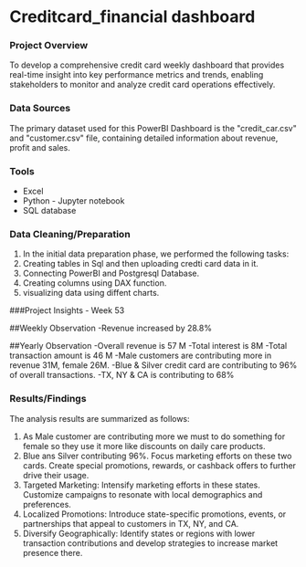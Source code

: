 # Creditcard_financial dashboard

### Project Overview
To develop a comprehensive credit card weekly dashboard that provides real-time insight into key performance metrics and trends, enabling stakeholders to monitor and analyze credit card operations effectively.

### Data Sources
The primary dataset used for this  PowerBI Dashboard is the "credit_car.csv"  and  "customer.csv" file, containing detailed information about revenue, profit and sales.

### Tools
- Excel
- Python - Jupyter notebook
- SQL database

 ### Data Cleaning/Preparation
1. In the initial data preparation phase, we performed the following tasks:
2. Creating tables in Sql and then uploading credti card data in it.
3. Connecting PowerBI and Postgresql Database.
4. Creating columns using DAX function.
5. visualizing data using diffent charts.

###Project Insights - Week 53

##Weekly Observation
-Revenue increased by 28.8%

##Yearly Observation
-Overall revenue is 57 M
-Total interest is 8M
-Total transaction amount is 46 M
-Male customers are contributing more in revenue 31M, female 26M.
-Blue & Silver credit card are contributing to 96% of overall transactions.
-TX, NY & CA is contributing to 68%


### Results/Findings
  The analysis results are summarized as follows:
  1. As Male customer are contributing more we must to do something for female so they use it more like discounts on daily care products.
  2. Blue ans Silver contributing 96%. Focus marketing efforts on these two cards. Create special promotions, rewards, or cashback offers to further drive their usage.
  3. Targeted Marketing: Intensify marketing efforts in these states. Customize campaigns to resonate with local demographics and preferences.
  4. Localized Promotions: Introduce state-specific promotions, events, or partnerships that appeal to customers in TX, NY, and CA.
  5. Diversify Geographically: Identify states or regions with lower transaction contributions and develop strategies to increase market presence there.
 
